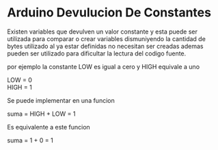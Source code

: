 # Arduino Devulucion De Constantes

Existen variables que devulven un valor constante y esta puede ser utilizada para comparar o crear variables dismuniyendo la cantidad de bytes utilizado al ya estar definidas no necesitan ser creadas ademas pueden ser utilizado para dificultar la lectura del codigo fuente. 

por ejemplo la constante LOW es igual a cero y HIGH equivale a uno

LOW = 0  
HIGH = 1 

Se puede implementar en una funcion 

suma = HIGH + LOW = 1

Es equivalente a este funcion

suma = 1 + 0 = 1

